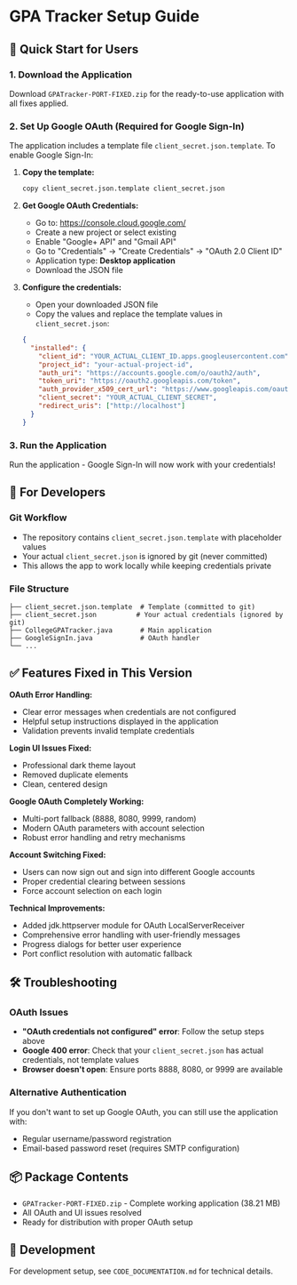# GPA Tracker Setup Guide

## 🚀 Quick Start for Users

### 1. Download the Application
Download `GPATracker-PORT-FIXED.zip` for the ready-to-use application with all fixes applied.

### 2. Set Up Google OAuth (Required for Google Sign-In)

The application includes a template file `client_secret.json.template`. To enable Google Sign-In:

1. **Copy the template:**
   ```bash
   copy client_secret.json.template client_secret.json
   ```

2. **Get Google OAuth Credentials:**
   - Go to: https://console.cloud.google.com/
   - Create a new project or select existing
   - Enable "Google+ API" and "Gmail API"
   - Go to "Credentials" → "Create Credentials" → "OAuth 2.0 Client ID"
   - Application type: **Desktop application**
   - Download the JSON file

3. **Configure the credentials:**
   - Open your downloaded JSON file
   - Copy the values and replace the template values in `client_secret.json`:

   ```json
   {
     "installed": {
       "client_id": "YOUR_ACTUAL_CLIENT_ID.apps.googleusercontent.com",
       "project_id": "your-actual-project-id",
       "auth_uri": "https://accounts.google.com/o/oauth2/auth",
       "token_uri": "https://oauth2.googleapis.com/token",
       "auth_provider_x509_cert_url": "https://www.googleapis.com/oauth2/v1/certs",
       "client_secret": "YOUR_ACTUAL_CLIENT_SECRET",
       "redirect_uris": ["http://localhost"]
     }
   }
   ```

### 3. Run the Application
Run the application - Google Sign-In will now work with your credentials!

## 🔐 For Developers

### Git Workflow
- The repository contains `client_secret.json.template` with placeholder values
- Your actual `client_secret.json` is ignored by git (never committed)
- This allows the app to work locally while keeping credentials private

### File Structure
```
├── client_secret.json.template  # Template (committed to git)
├── client_secret.json          # Your actual credentials (ignored by git)
├── CollegeGPATracker.java       # Main application
├── GoogleSignIn.java            # OAuth handler
└── ...
```

## ✅ Features Fixed in This Version

**OAuth Error Handling:**
- Clear error messages when credentials are not configured
- Helpful setup instructions displayed in the application
- Validation prevents invalid template credentials

**Login UI Issues Fixed:**
- Professional dark theme layout
- Removed duplicate elements
- Clean, centered design

**Google OAuth Completely Working:**
- Multi-port fallback (8888, 8080, 9999, random)
- Modern OAuth parameters with account selection
- Robust error handling and retry mechanisms

**Account Switching Fixed:**
- Users can now sign out and sign into different Google accounts
- Proper credential clearing between sessions
- Force account selection on each login

**Technical Improvements:**
- Added jdk.httpserver module for OAuth LocalServerReceiver
- Comprehensive error handling with user-friendly messages
- Progress dialogs for better user experience
- Port conflict resolution with automatic fallback

## 🛠️ Troubleshooting

### OAuth Issues
- **"OAuth credentials not configured" error**: Follow the setup steps above
- **Google 400 error**: Check that your `client_secret.json` has actual credentials, not template values
- **Browser doesn't open**: Ensure ports 8888, 8080, or 9999 are available

### Alternative Authentication
If you don't want to set up Google OAuth, you can still use the application with:
- Regular username/password registration
- Email-based password reset (requires SMTP configuration)

## 📦 Package Contents
- `GPATracker-PORT-FIXED.zip` - Complete working application (38.21 MB)
- All OAuth and UI issues resolved
- Ready for distribution with proper OAuth setup

## 🔧 Development
For development setup, see `CODE_DOCUMENTATION.md` for technical details.